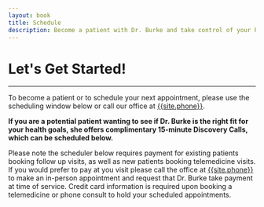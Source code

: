 ```yaml
---
layout: book
title: Schedule
description: Become a patient with Dr. Burke and take control of your health today! Take advantage of a complimentary meet and greet appointment with Dr. Tara Burke, NMD.
---
```

<div>
    <h1>Let's Get Started!</h1>
</div>

***

To become a patient or to schedule your next appointment, please use the scheduling window below or call our office at <a href="tel:+{{site.functionalPhone}}">{{site.phone}}</a>. 

<b>If you are a potential patient wanting to see if Dr. Burke is the right fit for your health goals, she offers complimentary 15-minute Discovery Calls, which can be scheduled below.</b>

Please note the scheduler below requires payment for existing patients booking follow up visits, as well as new patients booking telemedicine visits. If you would prefer to pay at you visit please call the office at <a href="tel:+{{site.functionalPhone}}">{{site.phone}}</a> to make an in-person appointment and request that Dr. Burke take payment at time of service. Credit card information is required upon booking a telemedicine or phone consult to hold your scheduled appointments.